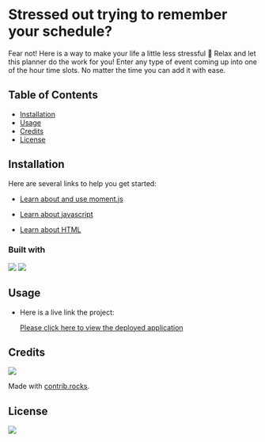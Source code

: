 # Stressed out trying to remember your schedule?
Fear not! Here is a way to make your life a little less stressful 🙂
Relax and let this planner do the work for you! Enter any type of event coming up into one of the hour time slots. No matter the time you can add it with ease. 

## Table of Contents

- [Installation](#installation)
- [Usage](#usage)
- [Credits](#credits)
- [License](#license)

## Installation
Here are several links to help you get started:


- [Learn about and use moment.js](https://momentjs.com/)

- [Learn about javascript](https://www.w3schools.com/js/DEFAULT.asp)

- [Learn about HTML](https://www.w3schools.com/html/)

### Built with
<img src="https://img.shields.io/badge/javascript-%23323330.svg?style=for-the-badge&logo=javascript&logoColor=%23F7DF1E" />
 <img 
 src="https://img.shields.io/badge/html5-%23E34F26.svg?style=for-the-badge&logo=html5&logoColor=white" />



## Usage

- Here is a live link the project:

     [Please click here to view the deployed application](https://skyllarb.github.io/chickenwing/)

## Credits
<a href="https://github.com/skyllarb/Fort-polio/graphs/contributors">
  <img src="https://contrib.rocks/image?repo=skyllarb/Fort-polio" />
</a>

Made with [contrib.rocks](https://contrib.rocks).

## License
<img
 src="http://ForTheBadge.com/images/badges/built-with-love.svg" />


